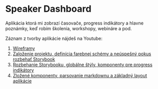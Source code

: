 # Speaker Dashboard

Aplikácia ktorá mi zobrazí časovače, progress indikátory a hlavne poznámky, keď robím školenia, workshopy, webináre a pod.

Záznam z tvorby aplikácie nájdeš na Youtube:

1. [Wireframy](https://youtu.be/-a26DUdqjCU)
2. [Založenie projektu, definícia farebnej schémy a neúspešný pokus rozbehať Storybook](https://youtu.be/LJkBef4UPhs)
3. [Rozbehanie Storybooku, globálne štýly, komponenty pre progress indikátory](https://youtu.be/4LObgE2ig3s)
4. [Zložené komponenty, parsovanie markdownu a základný layout aplikácie](https://youtu.be/NPn1NrjMrtw)
